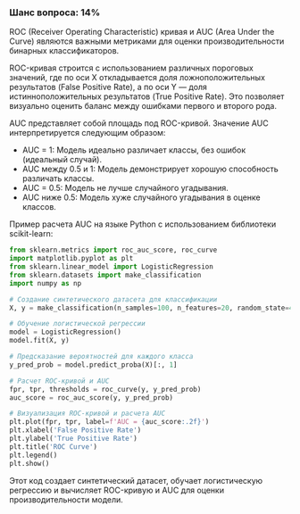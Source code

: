 ### Шанс вопроса: 14%

ROC (Receiver Operating Characteristic) кривая и AUC (Area Under the Curve) являются важными метриками для оценки производительности бинарных классификаторов. 

ROC-кривая строится с использованием различных пороговых значений, где по оси X откладывается доля ложноположительных результатов (False Positive Rate), а по оси Y — доля истинноположительных результатов (True Positive Rate). Это позволяет визуально оценить баланс между ошибками первого и второго рода.

AUC представляет собой площадь под ROC-кривой. Значение AUC интерпретируется следующим образом:
- AUC = 1: Модель идеально различает классы, без ошибок (идеальный случай).
- AUC между 0.5 и 1: Модель демонстрирует хорошую способность различать классы.
- AUC = 0.5: Модель не лучше случайного угадывания.
- AUC ниже 0.5: Модель хуже случайного угадывания в оценке классов.

Пример расчета AUC на языке Python с использованием библиотеки scikit-learn:

```python
from sklearn.metrics import roc_auc_score, roc_curve
import matplotlib.pyplot as plt
from sklearn.linear_model import LogisticRegression
from sklearn.datasets import make_classification
import numpy as np

# Создание синтетического датасета для классификации
X, y = make_classification(n_samples=100, n_features=20, random_state=42)

# Обучение логистической регрессии
model = LogisticRegression()
model.fit(X, y)

# Предсказание вероятностей для каждого класса
y_pred_prob = model.predict_proba(X)[:, 1]

# Расчет ROC-кривой и AUC
fpr, tpr, thresholds = roc_curve(y, y_pred_prob)
auc_score = roc_auc_score(y, y_pred_prob)

# Визуализация ROC-кривой и расчета AUC
plt.plot(fpr, tpr, label=f'AUC = {auc_score:.2f}')
plt.xlabel('False Positive Rate')
plt.ylabel('True Positive Rate')
plt.title('ROC Curve')
plt.legend()
plt.show()
```

Этот код создает синтетический датасет, обучает логистическую регрессию и вычисляет ROC-кривую и AUC для оценки производительности модели.